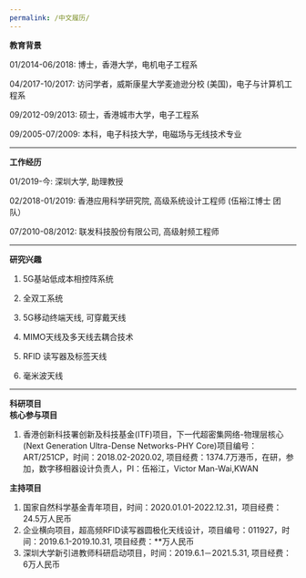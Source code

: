 ```yaml
---
permalink: /中文履历/
---
```


**教育背景**

01/2014-06/2018:  博士，香港大学，电机电子工程系<br />	
	 
04/2017-10/2017:  访问学者，威斯康星大学麦迪逊分校 (美国)，电子与计算机工程系<br /> 
      
09/2012-09/2013:  硕士，香港城市大学，电子工程系<br />  
                  	                                                   
09/2005-07/2009:  本科，电子科技大学，电磁场与无线技术专业<br />

***
**工作经历**  

01/2019-今: 深圳大学,  助理教授<br /> 

02/2018-01/2019: 香港应用科学研究院,  高级系统设计工程师 (伍裕江博士 团队）<br />

07/2010-08/2012: 联发科技股份有限公司,  高级射频工程师<br />

***
**研究兴趣**

1. 5G基站低成本相控阵系统

2. 全双工系统

3. 5G移动终端天线, 可穿戴天线

4. MIMO天线及多天线去耦合技术

5. RFID 读写器及标签天线

6. 毫米波天线<br />

***
**科研项目**<br />
**核心参与项目** <br /> 
1. 香港创新科技署创新及科技基金(ITF)项目，下一代超密集网络-物理层核心(Next Generation Ultra-Dense Networks-PHY Core)项目编号：ART/251CP，时间：2018.02-2020.02, 项目经费：1374.7万港币，在研，参加，数字移相器设计负责人，PI：伍裕江，Victor Man-Wai,KWAN


**主持项目**<br /> 
1. 国家自然科学基金青年项目，时间：2020.01.01-2022.12.31，项目经费：24.5万人民币 <br />
2. 企业横向项目，超高频RFID读写器圆极化天线设计，项目编号：011927，时间：2019.6.1-2019.10.31, 项目经费：**万人民币 <br />
3. 深圳大学新引进教师科研启动项目，时间：2019.6.1－2021.5.31, 项目经费： 6万人民币<br />
